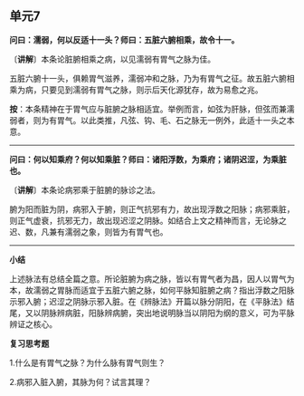 ## 单元7

**问曰：濡弱，何以反适十一头？师曰：五脏六腑相乘，故令十一。**

〔**讲解**〕本条论脏腑相乘之病，以见濡弱有胃气之脉为佳。

五脏六腑十一头，俱赖胃气滋养，濡弱冲和之脉，乃为有胃气之征。故五脏六腑相乘为病，只要见到濡弱有胃气之脉，则示后天化源犹存，故为易愈之兆。

**按**：本条精神在于胃气应与脏腑之脉相适宜。举例而言，如弦为肝脉，但弦而兼濡弱者，则为有胃气。以此类推，凡弦、钩、毛、石之脉无一例外，此适十一头之本意。

------

**问曰：何以知乘府？何以知乘脏？师曰：诸阳浮数，为乘府；诸阴迟涩，为乘脏也。**

〔**讲解**〕本条论病邪乘于脏腑的脉诊之法。

腑为阳而脏为阴，病邪入于腑，则正气抗邪有力，故出现浮数之阳脉；病邪乘脏，则正气虚衰，抗邪无力，故出现迟涩之阴脉。如结合上文之精神而言，无论脉之迟、数，凡兼有濡弱之象，则皆为有胃气也。

------

**小结**

上述脉法有总结全篇之意。所论脏腑为病之脉，皆以有胃气者为昌，因人以胃气为本，故濡弱之胃脉而适宜于五脏六腑之脉，如何平脉知脏腑之病？指出浮数之阳脉示邪入腑；迟涩之阴脉示邪入脏。在《辨脉法》开篇以脉分阴阳，在《平脉法》结尾，又以阴脉辨病脏，阳脉辨病腑，突出地说明脉当以阴阳为纲的意义，可为平脉辨证之核心。

**复习思考题**

1.什么是有胃气之脉？为什么脉有胃气则生？

2.病邪入脏入腑，其脉为何？试言其理？
